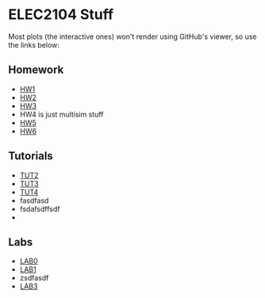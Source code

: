 # ELEC2104 Stuff

Most plots (the interactive ones) won't render using GitHub's viewer, so use the links below:

## Homework

 - [HW1](http://nbviewer.ipython.org/github/mridsole/elec2104/blob/master/HW1/HW1.ipynb)
 - [HW2](http://nbviewer.ipython.org/github/mridsole/elec2104/blob/master/HW2/HW2.ipynb)
 - [HW3](http://nbviewer.ipython.org/github/mridsole/elec2104/blob/master/HW3/HW3.ipynb)
 - HW4 is just multisim stuff
 - [HW5](http://nbviewer.ipython.org/github/mridsole/elec2104/blob/master/HW5/HW5.ipynb)
 - [HW6](http://nbviewer.ipython.org/github/mridsole/elec2104/blob/master/HW6/HW6.ipynb)


## Tutorials

 - [TUT2](http://nbviewer.ipython.org/github/mridsole/elec2104/blob/master/TUT2/TUT2.ipynb)
 - [TUT3](http://nbviewer.ipython.org/github/mridsole/elec2104/blob/master/TUT3/TUT3.ipynb)
 - [TUT4](http://nbviewer.ipython.org/github/mridsole/elec2104/blob/master/TUT4/TUT4.ipynb)
 - fasdfasd
 - fsdafsdffsdf
 -


## Labs

 - [LAB0](http://nbviewer.ipython.org/github/mridsole/elec2104/blob/master/LAB0/LAB0.ipynb)
 - [LAB1](http://nbviewer.ipython.org/github/mridsole/elec2104/blob/master/LAB1/LAB1.ipynb)
 - zsdfasdf
 - [LAB3](http://nbviewer.ipython.org/github/mridsole/elec2104/blob/master/LAB3/LAB3.ipynb)
